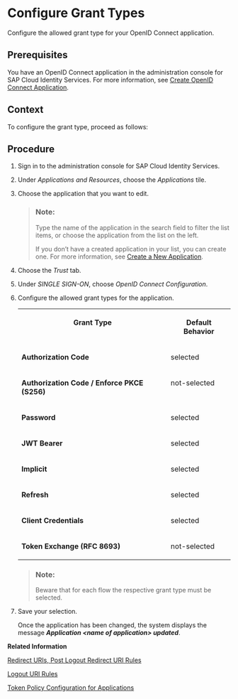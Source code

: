 <!-- loioc342a7b6a5d549f28b1c1d61acbe4b72 -->

# Configure Grant Types

Configure the allowed grant type for your OpenID Connect application.



<a name="loioc342a7b6a5d549f28b1c1d61acbe4b72__prereq_grq_3jn_v2b"/>

## Prerequisites

You have an OpenID Connect application in the administration console for SAP Cloud Identity Services. For more information, see [Create OpenID Connect Application](create-openid-connect-application-62fb1c3.md).



## Context

To configure the grant type, proceed as follows:



## Procedure

1.  Sign in to the administration console for SAP Cloud Identity Services.

2.  Under *Applications and Resources*, choose the *Applications* tile.

3.  Choose the application that you want to edit.

    > ### Note:  
    > Type the name of the application in the search field to filter the list items, or choose the application from the list on the left.
    > 
    > If you don’t have a created application in your list, you can create one. For more information, see [Create a New Application](create-a-new-application-0d4b255.md).

4.  Choose the *Trust* tab.

5.  Under *SINGLE SIGN-ON*, choose *OpenID Connect Configuration*.

6.  Configure the allowed grant types for the application.


    <table>
    <tr>
    <th valign="top">

    Grant Type
    
    </th>
    <th valign="top">

    Default Behavior
    
    </th>
    </tr>
    <tr>
    <td valign="top">
    
    **Authorization Code**
    
    </td>
    <td valign="top">
    
    selected
    
    </td>
    </tr>
    <tr>
    <td valign="top">
    
    **Authorization Code / Enforce PKCE \(S256\)**
    
    </td>
    <td valign="top">
    
    not-selected
    
    </td>
    </tr>
    <tr>
    <td valign="top">
    
    **Password**
    
    </td>
    <td valign="top">
    
    selected
    
    </td>
    </tr>
    <tr>
    <td valign="top">
    
    **JWT Bearer**
    
    </td>
    <td valign="top">
    
    selected
    
    </td>
    </tr>
    <tr>
    <td valign="top">
    
    **Implicit**
    
    </td>
    <td valign="top">
    
    selected
    
    </td>
    </tr>
    <tr>
    <td valign="top">
    
    **Refresh**
    
    </td>
    <td valign="top">
    
    selected
    
    </td>
    </tr>
    <tr>
    <td valign="top">
    
    **Client Credentials**
    
    </td>
    <td valign="top">
    
    selected
    
    </td>
    </tr>
    <tr>
    <td valign="top">
    
    **Token Exchange \(RFC 8693\)**
    
    </td>
    <td valign="top">
    
    not-selected
    
    </td>
    </tr>
    </table>
    
    > ### Note:  
    > Beware that for each flow the respective grant type must be selected.

7.  Save your selection.

    Once the application has been changed, the system displays the message ***Application <name of application\> updated***.


**Related Information**  


[Redirect URIs, Post Logout Redirect URI Rules](redirect-uris-post-logout-redirect-uri-rules-48fdb9a.md "Rules for the redirect URIs or post logout redirect URIs.")

[Logout URI Rules](logout-uri-rules-789c752.md "Rules for the front and back-channel URIs.")

[Token Policy Configuration for Applications](token-policy-configuration-for-applications-c4ba52e.md "Set the token policy for a specific OpenID Connect application. Configure the validity of the refresh token, access and id_token, and the maximum sessions per user.")

